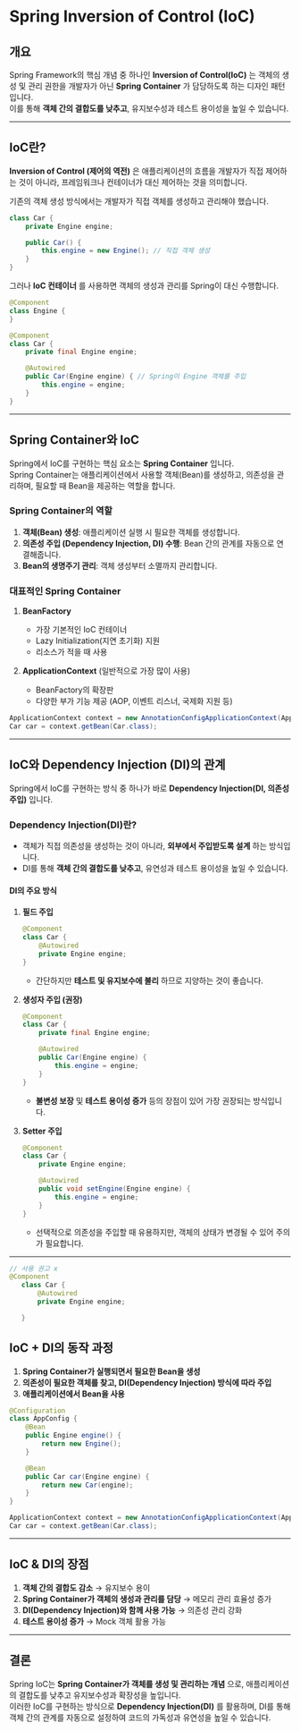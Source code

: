 # Spring Inversion of Control (IoC)

## 개요
Spring Framework의 핵심 개념 중 하나인 **Inversion of Control(IoC)** 는 객체의 생성 및 관리 권한을 개발자가 아닌 **Spring Container** 가 담당하도록 하는 디자인 패턴입니다.  
이를 통해 **객체 간의 결합도를 낮추고**, 유지보수성과 테스트 용이성을 높일 수 있습니다.

---

## IoC란?
**Inversion of Control (제어의 역전)** 은 애플리케이션의 흐름을 개발자가 직접 제어하는 것이 아니라, 프레임워크나 컨테이너가 대신 제어하는 것을 의미합니다.

기존의 객체 생성 방식에서는 개발자가 직접 객체를 생성하고 관리해야 했습니다.

```java
class Car {
    private Engine engine;

    public Car() {
        this.engine = new Engine(); // 직접 객체 생성
    }
}
```

그러나 **IoC 컨테이너** 를 사용하면 객체의 생성과 관리를 Spring이 대신 수행합니다.

```java
@Component
class Engine {
}

@Component
class Car {
    private final Engine engine;

    @Autowired
    public Car(Engine engine) { // Spring이 Engine 객체를 주입
        this.engine = engine;
    }
}
```

---

## Spring Container와 IoC
Spring에서 IoC를 구현하는 핵심 요소는 **Spring Container** 입니다.  
Spring Container는 애플리케이션에서 사용할 객체(Bean)를 생성하고, 의존성을 관리하며, 필요할 때 Bean을 제공하는 역할을 합니다.

### Spring Container의 역할
1. **객체(Bean) 생성**: 애플리케이션 실행 시 필요한 객체를 생성합니다.
2. **의존성 주입 (Dependency Injection, DI) 수행**: Bean 간의 관계를 자동으로 연결해줍니다.
3. **Bean의 생명주기 관리**: 객체 생성부터 소멸까지 관리합니다.

### 대표적인 Spring Container
1. **BeanFactory**
    - 가장 기본적인 IoC 컨테이너
    - Lazy Initialization(지연 초기화) 지원
    - 리소스가 적을 때 사용

2. **ApplicationContext** (일반적으로 가장 많이 사용)
    - BeanFactory의 확장판
    - 다양한 부가 기능 제공 (AOP, 이벤트 리스너, 국제화 지원 등)

```java
ApplicationContext context = new AnnotationConfigApplicationContext(AppConfig.class);
Car car = context.getBean(Car.class);
```

---

## IoC와 Dependency Injection (DI)의 관계
Spring에서 IoC를 구현하는 방식 중 하나가 바로 **Dependency Injection(DI, 의존성 주입)** 입니다.

### Dependency Injection(DI)란?
- 객체가 직접 의존성을 생성하는 것이 아니라, **외부에서 주입받도록 설계** 하는 방식입니다.
- DI를 통해 **객체 간의 결합도를 낮추고**, 유연성과 테스트 용이성을 높일 수 있습니다.

#### DI의 주요 방식
1. **필드 주입**
   ```java
   @Component
   class Car {
       @Autowired
       private Engine engine;
   }
   ```
    - 간단하지만 **테스트 및 유지보수에 불리** 하므로 지양하는 것이 좋습니다.

2. **생성자 주입 (권장)**
   ```java
   @Component
   class Car {
       private final Engine engine;

       @Autowired
       public Car(Engine engine) {
           this.engine = engine;
       }
   }
   ```
    - **불변성 보장** 및 **테스트 용이성 증가** 등의 장점이 있어 가장 권장되는 방식입니다.

3. **Setter 주입**
   ```java
   @Component
   class Car {
       private Engine engine;

       @Autowired
       public void setEngine(Engine engine) {
           this.engine = engine;
       }
   }
   ```
    - 선택적으로 의존성을 주입할 때 유용하지만, 객체의 상태가 변경될 수 있어 주의가 필요합니다.

---

```java
// 사용 권고 x
@Component
   class Car {
       @Autowired
       private Engine engine;

   }
```

## IoC + DI의 동작 과정
1. **Spring Container가 실행되면서 필요한 Bean을 생성**
2. **의존성이 필요한 객체를 찾고, DI(Dependency Injection) 방식에 따라 주입**
3. **애플리케이션에서 Bean을 사용**

```java
@Configuration
class AppConfig {
    @Bean
    public Engine engine() {
        return new Engine();
    }

    @Bean
    public Car car(Engine engine) {
        return new Car(engine);
    }
}

ApplicationContext context = new AnnotationConfigApplicationContext(AppConfig.class);
Car car = context.getBean(Car.class);
```

---

## IoC & DI의 장점
1. **객체 간의 결합도 감소** → 유지보수 용이
2. **Spring Container가 객체의 생성과 관리를 담당** → 메모리 관리 효율성 증가
3. **DI(Dependency Injection)와 함께 사용 가능** → 의존성 관리 강화
4. **테스트 용이성 증가** → Mock 객체 활용 가능

---

## 결론
Spring IoC는 **Spring Container가 객체를 생성 및 관리하는 개념** 으로, 애플리케이션의 결합도를 낮추고 유지보수성과 확장성을 높입니다.  
이러한 IoC를 구현하는 방식으로 **Dependency Injection(DI)** 를 활용하며, DI를 통해 객체 간의 관계를 자동으로 설정하여 코드의 가독성과 유연성을 높일 수 있습니다.

